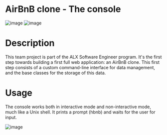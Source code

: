 # AirBnB clone - The console

![image](https://user-images.githubusercontent.com/79203512/218006929-8eac68ab-229e-4836-9535-d84af2109d82.png)
![image](https://user-images.githubusercontent.com/79203512/218007070-e8b80e39-5cdd-495e-a098-e82d0e0dde3e.png)

# Description 
This team project is part of the ALX Software Engineer program. It's the first step towards building a first full web application: an AirBnB clone. This first step consists of a custom command-line interface for data management, and the base classes for the storage of this data.

# Usage 
The console works both in interactive mode and non-interactive mode, much like a Unix shell. It prints a prompt (hbnb) and waits for the user for input.

![image](https://user-images.githubusercontent.com/79203512/218008299-c615b979-a567-4d6b-8bef-c2256b4f7cc3.png)

